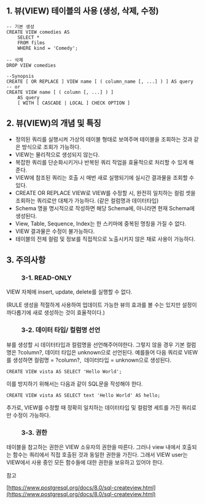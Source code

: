## 1\. 뷰(VIEW) 테이블의 사용 (생성, 삭제, 수정)

```
-- 기본 생성
CREATE VIEW comedies AS
    SELECT *
    FROM films
    WHERE kind = 'Comedy';

-- 삭제
DROP VIEW comedies

--Synopsis
CREATE [ OR REPLACE ] VIEW name [ ( column_name [, ...] ) ] AS query
-- or
CREATE VIEW name [ ( column [, ...] ) ]
    AS query
    [ WITH [ CASCADE | LOCAL ] CHECK OPTION ]
```

## 2\. 뷰(VIEW)의 개념 및 특징

-   정의된 쿼리를 실행시켜 가상의 테이블 형태로 보여주며 테이블을 조회하는 것과 같은 방식으로 조회가 가능하다.
-   VIEW는 물리적으로 생성되지 않는다.
-   복잡한 쿼리를 단순화시키거나 반복된 쿼리 작업을 효율적으로 처리할 수 있게 해 준다.
-   VIEW에 참조된 쿼리는 호출 시 매번 새로 실행되기에 실시간 결과물을 조회할 수 있다.
-   CREATE OR REPLACE VIEW로 VIEW를 수정할 시, 완전히 일치하는 컬럼 셋을 조회하는 쿼리로만 대체가 가능하다. (같은 컬럼명과 데이터타입)
-   Schema 명을 명시적으로 작성하면 해당 Schema에, 아니라면 현재 Schema에 생성된다.
-   View, Table, Sequence, Index는 한 스키마에 중복된 명칭을 가질 수 없다.
-   VIEW 결과물은 수정이 불가능하다.
-   테이블의 전체 컬럼 및 정보를 직접적으로 노출시키지 않은 채로 사용이 가능하다.

## 3\. 주의사항

###           3-1. READ-ONLY

VIEW 자체에 insert, update, delete를 실행할 수 없다.

(RULE 생성을 적절하게 사용하여 업데이트 가능한 뷰의 효과를 볼 수는 있지만 설정이 까다롭기에 새로 생성하는 것이 효율적이다.)

###           3-2. 데이터 타입/ 컬럼명 선언

뷰를 생성할 시 데이터타입과 컬럼명을 선언해주어야한다. 그렇지 않을 경우 기본 컬럼명은 ?column?, 데이터 타입은 unknown으로 선언된다. 예를들어 다음 쿼리로 VIEW를 생성하면 컬럼명 = ?column?,  데이터타입 = unknown으로 생성된다.

```
CREATE VIEW vista AS SELECT 'Hello World';
```

이를 방지하기 위해서는 다음과 같이 SQL문을 작성해야 한다.

```
CREATE VIEW vista AS SELECT text 'Hello World' AS hello;
```

추가로, VIEW를 수정할 때 정확히 일치하는 데이터타입 및 컬럼명 세트를 가진 쿼리로만 수정이 가능하다.

###           3-3. 권한

테이블을 참고하는 권한은 VIEW 소유자의 권한을 따른다. 그러나 view 내에서 호출되는 함수는 쿼리에서 직접 호출된 것과 동일한 권한을 가진다. 그래서 VIEW user는 VIEW에서 사용 중인 모든 함수들에 대한 권한을 보유하고 있어야 한다.

참고

[https://www.postgresql.org/docs/8.0/sql-createview.html](https://www.postgresql.org/docs/8.0/sql-createview.html)